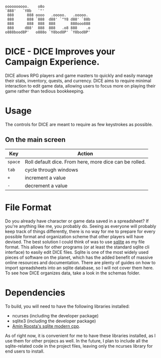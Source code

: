 ```
oooooooooo.    o8o                      
`888'   `Y8b   `"'                      
 888      888 oooo   .ooooo.   .ooooo.  
 888      888 `888  d88' `"Y8 d88' `88b 
 888      888  888  888       888ooo888 
 888     d88'  888  888   .o8 888    .o 
o888bood8P'   o888o `Y8bod8P' `Y8bod8P' 
```
                                        
# DICE - DICE Improves your Campaign Experience.

DICE allows RPG players and game masters to quickly and easily manage their stats, inventory, quests, and currency. DICE aims to require minimal interaction to edit game data, allowing users to focus more on playing their game rather than tedious bookkeeping.

# Usage
The controls for DICE are meant to require as few keystrokes as possible.

## On the main screen

Key      | Action
-------  | ------------------------------------------------------
`space`  | Roll default dice. From here, more dice can be rolled.
`tab`    | cycle through windows
`+`      | increment a value
`-`      | decrement a value


# File Format
Do you already have character or game data saved in a spreadsheet? If you're anything like me, you probably do. Seeing as everyone will probably keep track of things differently, there is no way for me to prepare for every possible format and organization scheme that other players will have devised. The best solution I could think of was to use [sqlite](https://www.sqlite.org/) as my file format. This allows for other programs (or at least the standard sqlite cli interface) to easily edit DICE files. Sqlite is one of the most widely used pieces of software on the planet, which has the added benefit of massive online resources and documentation. There are plenty of guides on how to import spreadsheets into an sqlite database, so I will not cover them here. To see how DICE organizes data, take a look in the schemas folder.

# Dependencies
To build, you will need to have the following libraries installed:

- ncurses (including the developer package)
- sqlite3 (including the developer package)
- [Amin Roosta's sqlite modern cpp](https://github.com/aminroosta/sqlite_modern_cpp).

As of right now, it is convenient for me to have these libraries installed, as I use them for other projecs as well.  In the future, I plan to include all the sqlite-related code in the project files, leaving only the ncurses library for end users to install.
